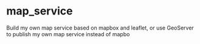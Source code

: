 # map_service
Build my own map service based on mapbox and leaflet, or use GeoServer to publish my own map service instead of mapbo

